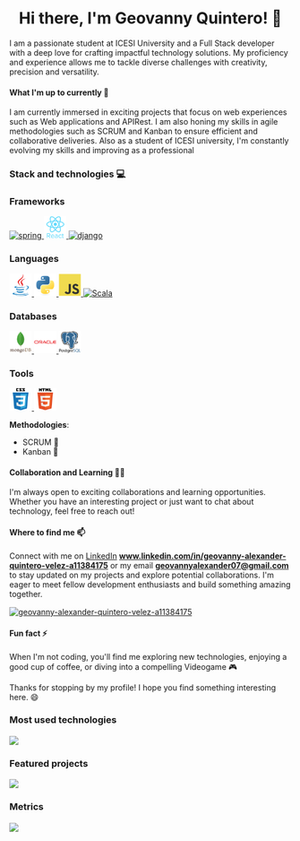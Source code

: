 <h1 align="center"> Hi there, I'm Geovanny Quintero! 👋</h1>

I am a passionate student at ICESI University and a Full Stack developer with a deep love for crafting impactful technology solutions. My proficiency and experience allows me to tackle diverse challenges with creativity, precision and versatility.

#### What I'm up to currently 🚀
I am currently immersed in exciting projects that focus on web experiences such as Web applications and APIRest. I am also honing my skills in agile methodologies such as SCRUM and Kanban to ensure efficient and collaborative deliveries. Also as a student of ICESI university, I'm constantly evolving my skills and improving as a professional

### Stack and technologies 💻

<h3 align="left">Frameworks</h3>
<p align="left"> 
  <a href="https://spring.io/" target="_blank" rel="noreferrer"> 
    <img src="https://www.vectorlogo.zone/logos/springio/springio-icon.svg" alt="spring" width="40" height="40"/> 
  </a>
  <a href="https://reactjs.org/" target="_blank" rel="noreferrer"> 
    <img src="https://raw.githubusercontent.com/devicons/devicon/master/icons/react/react-original-wordmark.svg" alt="react" width="40" height="40"/> 
  </a> 
  <a href="https://www.djangoproject.com/" target="_blank" rel="noreferrer"> 
    <img src="https://cdn.worldvectorlogo.com/logos/django.svg" alt="django" width="40" height="40"/> 
  </a> 
</p>

<h3 align="left">Languages</h3>
<p align="left"> 
  <a href="https://www.java.com" target="_blank" rel="noreferrer"> 
    <img src="https://raw.githubusercontent.com/devicons/devicon/master/icons/java/java-original.svg" alt="java" width="40" height="40"/> 
  </a> 
  <a href="https://www.python.org" target="_blank" rel="noreferrer"> 
    <img src="https://raw.githubusercontent.com/devicons/devicon/master/icons/python/python-original.svg" alt="python" width="40" height="40"/> 
  </a>
  <a href="https://developer.mozilla.org/en-US/docs/Web/JavaScript" target="_blank" rel="noreferrer"> 
    <img src="https://raw.githubusercontent.com/devicons/devicon/master/icons/javascript/javascript-original.svg" alt="javascript" width="40" height="40"/> 
  </a>
  <a href="https://www.scala-lang.org/" target="_blank" rel="noreferrer"> 
    <img src="https://cdn.simpleicons.org/scala" alt="Scala" width="40" height="40"/> 
  </a>
</p>

<h3 align="left">Databases</h3>
<p align="left"> 
  <a href="https://www.mongodb.com/" target="_blank" rel="noreferrer"> 
    <img src="https://raw.githubusercontent.com/devicons/devicon/master/icons/mongodb/mongodb-original-wordmark.svg" alt="mongodb" width="40" height="40"/> 
  </a> 
  <a href="https://www.oracle.com/" target="_blank" rel="noreferrer"> 
    <img src="https://raw.githubusercontent.com/devicons/devicon/master/icons/oracle/oracle-original.svg" alt="oracle" width="40" height="40"/> 
  </a>
  <a href="https://www.postgresql.org" target="_blank" rel="noreferrer"> 
    <img src="https://raw.githubusercontent.com/devicons/devicon/master/icons/postgresql/postgresql-original-wordmark.svg" alt="postgresql" width="40" height="40"/> 
  </a> 
</p>

<h3 align="left">Tools</h3>
<p align="left"> 
  <a href="https://www.w3schools.com/css/" target="_blank" rel="noreferrer"> 
    <img src="https://raw.githubusercontent.com/devicons/devicon/master/icons/css3/css3-original-wordmark.svg" alt="css3" width="40" height="40"/> 
  </a> 
  <a href="https://www.w3.org/html/" target="_blank" rel="noreferrer"> 
    <img src="https://raw.githubusercontent.com/devicons/devicon/master/icons/html5/html5-original-wordmark.svg" alt="html5" width="40" height="40"/> 
  </a> 
</p>

**Methodologies**:
- SCRUM 🔄
- Kanban 🔵

#### Collaboration and Learning 👯‍♂️
I'm always open to exciting collaborations and learning opportunities. Whether you have an interesting project or just want to chat about technology, feel free to reach out!

#### Where to find me 📫
Connect with me on [LinkedIn](www.linkedin.com/in/geovanny-alexander-quintero-velez-a11384175) **www.linkedin.com/in/geovanny-alexander-quintero-velez-a11384175** or my email **geovannyalexander07@gmail.com** to stay updated on my projects and explore potential collaborations. I'm eager to meet fellow development enthusiasts and build something amazing together.
<p align="left"> 
<a href="https://linkedin.com/in/geovanny-alexander-quintero-velez-a11384175" target="blank"><img align="center" src="https://raw.githubusercontent.com/rahuldkjain/github-profile-readme-generator/master/src/images/icons/Social/linked-in-alt.svg" alt="geovanny-alexander-quintero-velez-a11384175" height="30" width="40" /></a>
</p> 

#### Fun fact ⚡
When I'm not coding, you'll find me exploring new technologies, enjoying a good cup of coffee, or diving into a compelling Videogame 🎮

Thanks for stopping by my profile! I hope you find something interesting here. 😄

### Most used technologies
<a href="https://github.com/anuraghazra/github-readme-stats">
  <img align="center" src="https://github-readme-stats.vercel.app/api/top-langs/?username=Geovanny-Quintero-Velez&layout=compact" />
</a>

### Featured projects
<a href="https://github.com/anuraghazra/github-readme-stats">
  <img align="center" src="https://github-readme-stats.vercel.app/api/pin/?username=Geovanny-Quintero-Velez&repo=API_REST_CRUD" />
</a>

### Metrics
<a href="https://github.com/anuraghazra/github-readme-stats">
  <img align="center" src="https://github-readme-stats.vercel.app/api?username=Geovanny-Quintero-Velez&show_icons=true&rank_icon=github" />
</a>

<!--
**Geovanny-Quintero-Velez/Geovanny-Quintero-Velez** is a ✨ _special_ ✨ repository because its `README.md` (this file) appears on your GitHub profile.

Here are some ideas to get you started:

- 🔭 I’m currently working on ...
- 🌱 I’m currently learning ...
- 👯 I’m looking to collaborate on ...
- 🤔 I’m looking for help with ...
- 💬 Ask me about ...
- 📫 How to reach me: ...
- 😄 Pronouns: ...
- ⚡ Fun fact: ...
-->
